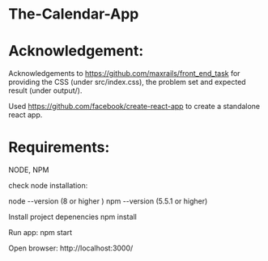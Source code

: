 The-Calendar-App
==================

Acknowledgement:
==================
Acknowledgements to https://github.com/maxrails/front_end_task for providing the CSS (under src/index.css), the problem set and expected result (under output/).

Used https://github.com/facebook/create-react-app to create a standalone react app.


Requirements:
==================
NODE, NPM

check node installation:

node --version (8 or higher )
npm --version (5.5.1 or higher)

Install project depenencies 
npm install

Run app:
npm start

Open browser: http://localhost:3000/

